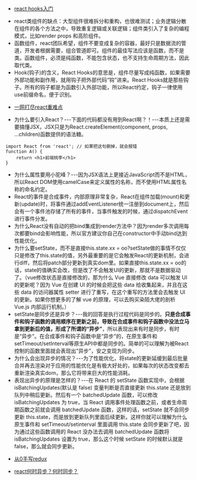* [react hooks入门](http://www.ruanyifeng.com/blog/2019/09/react-hooks.html "react hooks入门")
- react类组件的缺点：大型组件很难拆分和重构，也很难测试；业务逻辑分散在组件的各个方法之中，导致重复逻辑或关联逻辑；组件类引入了复杂的编程模式，比如render props 和高阶组件。
- 函数组件，react团队希望，组件不要变成复杂的容器，最好只是数据流的管道，开发者根据需要，组合管道即可。组件的最佳写法应该是函数，而不是类。函数组件，必须是纯函数，不能包含状态，也不支持生命周期方法，因此取代类。
- Hook(钩子)的含义，React Hooks的意思是，组件尽量写成纯函数，如果需要外部功能和副作用，就用钩子把外部代码“钩”进来。React Hooks就是那些钩子。所有的钩子都是为函数引入外部功能，所以React约定，钩子一律使用use前缀命名，便于识别。

* [一网打尽react重难点](https://mp.weixin.qq.com/s/4RrsfYpNZM5yJCO_yf9iWQ "一网打尽react重难点")

- 为什么要引入React？---下面的代码都没有用到React啊？！---本质上还是需要搞懂JSX，JSX只是为React.createElement(component, props, ...children)函数提供的语法糖。
```
import React from 'react'; // 如果把这句删掉，就会报错
function A() {
    return <h1>前端桃李</h1>
}
```
- 为什么属性要用小驼峰？---因为JSX语法上更接近JavaScript而不是HTML，所以React DOM使用camelCase来定义属性的名称，而不使用HTML属性名称的命名约定。
- React的事件是合成事件，内部原理非常复杂，React在组件加载(mount)和更新(update)时，将事件通过addEventListener统一注册到document上，然后会有一个事件池存储了所有的事件，当事件触发的时候，通过dispatchEvent进行事件分发。
- 为什么React没有自动的把bind集成到render方法中？因为render多次调用每次都要bind会影响性能，所以官方建议你自己在constructor中手动bind达到性能优化。
- 为什么要setState，而不是直接this.state.xx = oo?setState做的事情不仅仅只是修改了this.state的值，另外最重要的是它会触发React的更新机制，会进行diff，然后将patch部分更新到真实dom里。如果直接this.state.xx = oo的话，state的值确实会改，但是改了不会触发UI的更新，那就不是数据驱动了。（vue修改状态是直接修改的，那为什么 Vue 直接修改 data 可以触发 UI 的更新呢？因为 Vue 在创建 UI 的时候会把这些 data 给收集起来，并且在这些 data 的访问器属性 setter 进行了重写，在这个重写的方法里会去触发 UI 的更新。如果你想更多的了解 vue 的原理，可以去购买染陌大佬的剖析 Vue.js 内部运行机制。）
- setState是同步还是异步？---我的回答是执行过程代码是同步的。**只是合成事件和钩子函数的调用顺序在更新之前，导致在合成事件和钩子函数中没法立马拿到更新后的值，形成了所谓的“异步”**，所以表现出来有时是同步，有时是“异步”。在合成事件和钩子函数中是“异步”的，在原生事件和setTimeout/setInterval等原生API中都是同步的。简单的可以理解为被React控制的函数里面就会表现出"异步"，安之变现为同步。
- 为什么会出现异步的情况？---为了性能优化，将state的更新延缓到最后批量合并再去渲染对于应用的性能优化是有极大好处的，如果每次的状态改变都去重新渲染真实dom，那么它将带来巨大的性能消耗。
- 表现出异步的原理是怎样的？---在 React 的 setState 函数实现中，会根据 isBatchingUpdates(默认是 false) 变量判断是否直接更新 this.state 还是放到队列中稍后更新。然后有一个 batchedUpdate 函数，可以修改 isBatchingUpdates 为 true，当 React 调用事件处理函数之前，或者生命周期函数之前就会调用 batchedUpdate 函数，这样的话，setState 就不会同步更新 this.state，而是放到更新队列里面后续更新。这样你就可以理解为什么原生事件和 setTimeout/setinterval 里面调用 this.state 会同步更新了吧，因为通过这些函数调用的 React 没办法去调用 batchedUpdate 函数将 isBatchingUpdates 设置为 true，那么这个时候 setState 的时候默认就是 false，那么就会同步更新。

* [从0手写redux](https://mp.weixin.qq.com/s/XDVAN-GQcxlJvg8jjGqyLw "从0手写redux")

* [react何时异步？何时同步？](https://github.com/Advanced-Frontend/Daily-Interview-Question/issues/17 "react何时异步？何时同步？")